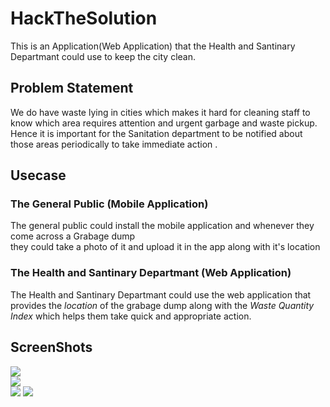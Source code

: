 # HackTheSolution
This is an Application(Web Application) that the Health and Santinary Departmant could use to keep the city clean.</br>

## Problem Statement </br>
We do have waste lying in cities which makes it hard for cleaning staff to know which area requires attention and urgent garbage and  waste pickup. </br>
Hence it is important for the Sanitation department to be notified about those areas periodically to take  immediate action . </br>

## Usecase

### The General Public (Mobile Application)
The general public could install the mobile application and whenever they come across a Grabage dump </br>they could take a photo of it and upload it in the app along with it's location

### The Health and Santinary Departmant (Web Application)
The Health and Santinary Departmant could use the web application that provides the *location* of the grabage dump along with the *Waste Quantity Index* which helps them take quick and appropriate action.

## ScreenShots
<img src="https://github.com/Vignesh-Ganesan-008/HackTheSolution/blob/main/map1.jpg"></br>
<img src ="https://github.com/Vignesh-Ganesan-008/HackTheSolution/blob/main/map2.png"></br>
<img src="https://github.com/Vignesh-Ganesan-008/HackTheSolution/blob/main/Uploaded_Image.jpeg">
<img src="https://github.com/Vignesh-Ganesan-008/HackTheSolution/blob/main/Upload_Image1.jpg">

